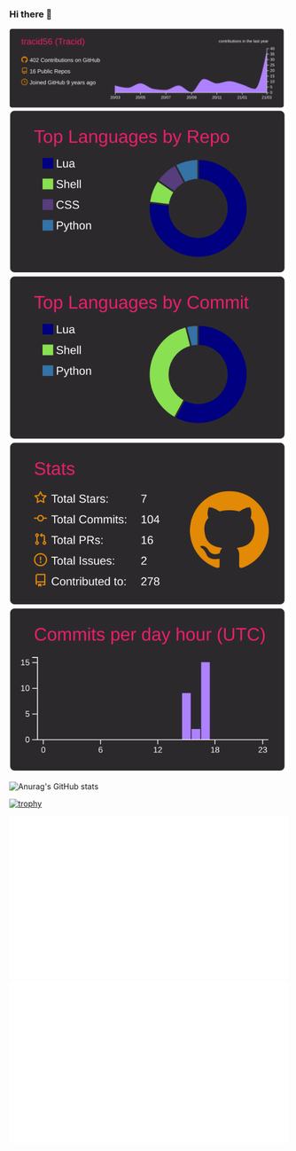 ### Hi there 👋



![](https://github.com/tracid56/generateprofile/raw/master/profile-summary-card-output/monokai/0-profile-details.svg)
![](https://github.com/tracid56/generateprofile/raw/master/profile-summary-card-output/monokai/1-repos-per-language.svg)
![](https://github.com/tracid56/generateprofile/raw/master/profile-summary-card-output/monokai/2-most-commit-language.svg)
![](https://github.com/tracid56/generateprofile/raw/master/profile-summary-card-output/monokai/3-stats.svg)
![](https://github.com/tracid56/generateprofile/raw/master/profile-summary-card-output/monokai/4-productive-time.svg)

![Anurag's GitHub stats](https://github-readme-stats.vercel.app/api?username=tracid56&show_icons=true&theme=tokyonight)

[![trophy](https://github-profile-trophy.vercel.app/?username=tracid56&theme=onedark)](https://github.com/ryo-ma/github-profile-trophy)

![](https://github.com/tracid56/github-stats/blob/master/generated/overview.svg)
![](https://github.com/tracid56/github-stats/blob/master/generated/languages.svg)

<!--
**tracid56/tracid56** is a ✨ _special_ ✨ repository because its `README.md` (this file) appears on your GitHub profile.

Here are some ideas to get you started:

- 🔭 I’m currently working on ...
- 🌱 I’m currently learning ...
- 👯 I’m looking to collaborate on ...
- 🤔 I’m looking for help with ...
- 💬 Ask me about ...
- 📫 How to reach me: ...
- 😄 Pronouns: ...
- ⚡ Fun fact: ...
-->
